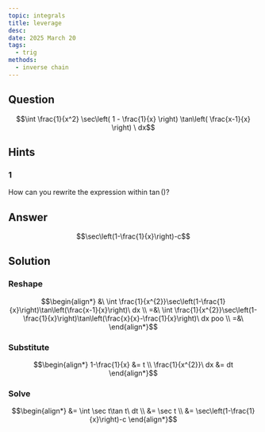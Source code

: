 ```yaml
---
topic: integrals
title: leverage
desc: 
date: 2025 March 20
tags:
  - trig
methods:
  - inverse chain
---
```



## Question
```math
\int
  \frac{1}{x^2}
  \sec\left( 1 - \frac{1}{x} \right)
  \tan\left( \frac{x-1}{x} \right)
\ dx
```


## Hints

### 1
How can you rewrite the expression within $\tan()$?


## Answer
```math
\sec\left(1-\frac{1}{x}\right)-c
```


## Solution

### Reshape
```math
\begin{align*}
  &\ \int \frac{1}{x^{2}}\sec\left(1-\frac{1}{x}\right)\tan\left(\frac{x-1}{x}\right)\ dx
  \\ =&\ \int \frac{1}{x^{2}}\sec\left(1-\frac{1}{x}\right)\tan\left(\frac{x}{x}-\frac{1}{x}\right)\ dx poo
  \\ =&\ 
\end{align*}
```

### Substitute
```math
\begin{align*}
  1-\frac{1}{x} &= t
  \\ \frac{1}{x^{2}}\ dx &= dt
\end{align*}
```

### Solve
```math
\begin{align*}
  &= \int \sec t\tan t\ dt
  \\ &= \sec t
  \\ &= \sec\left(1-\frac{1}{x}\right)-c
\end{align*}
```
